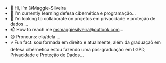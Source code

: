- 👋 Hi, I’m @Maggie-Silveira
- 🌱 I’m currently learning defesa cibernética e programação...
- 💞️ I’m looking to collaborate on projetos em privacidade e proteção de dados ...
- 📫 How to reach me msmaggiesilveira@outlook.com...
- 😄 Pronouns: ela/dela ...
- ⚡ Fun fact: sou formada em direito e atualmente, além da graduaçaõ em defesa cibérnetica estou fazendo uma pós-graduação em LGPD, Privacidade e Proteção de Dados...

<!---
Maggie-Silveira/Maggie-Silveira is a ✨ special ✨ repository because its `README.md` (this file) appears on your GitHub profile.
You can click the Preview link to take a look at your changes.
--->

